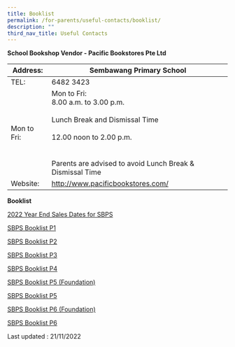 ```yaml
---
title: Booklist
permalink: /for-parents/useful-contacts/booklist/
description: ""
third_nav_title: Useful Contacts
---
```

**School Bookshop Vendor - Pacific Bookstores Pte Ltd**

| Address:  | Sembawang Primary School |
|---|---|
| TEL: | 6482 3423 |
| Mon to Fri: | Mon to Fri: <br> 8.00 a.m. to 3.00 p.m.<br> <br> Lunch Break and Dismissal Time<br><br> 12.00 noon to 2.00 p.m.<br><br> <br> Parents are advised to avoid Lunch Break & Dismissal Time |
| Website: | http://www.pacificbookstores.com/ |

**Booklist**

[2022 Year End Sales Dates for SBPS](/files/2022%20Year%20End%20Sales%20Dates%20for%20SBPS.pdf)

[SBPS Booklist P1](/files/SBPS%20Booklist%20P1.pdf)

[SBPS Booklist P2](/files/SBPS%20Booklist%20P2.pdf)

[SBPS Booklist P3](/files/SBPS%20Booklist%20P3.pdf)

[SBPS Booklist P4](/files/SBPS%20Booklist%20P4.pdf)

[SBPS Booklist P5 (Foundation)](/files/SBPS%20Booklist%20P5%20(FDN).pdf)

[SBPS Booklist P5](/files/SBPS%20Booklist%20P5.pdf)

[SBPS Booklist P6 (Foundation)](/files/SBPS%20Booklist%20P6%20(FDN).pdf)

[SBPS Booklist P6](/files/SBPS%20Booklist%20P6.pdf)

Last updated : 21/11/2022